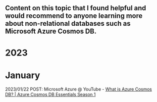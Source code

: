 ## Content on this topic that I found helpful and would recommend to anyone learning more about non-relational databases such as Microsoft Azure Cosmos DB.

# 2023

# January

2023/01/22 POST: Microsoft Azure @ YouTube - [What is Azure Cosmos DB? | Azure Cosmos DB Essentials Season 1](https://www.youtube.com/watch?v=Jvgh64rvdXU)

